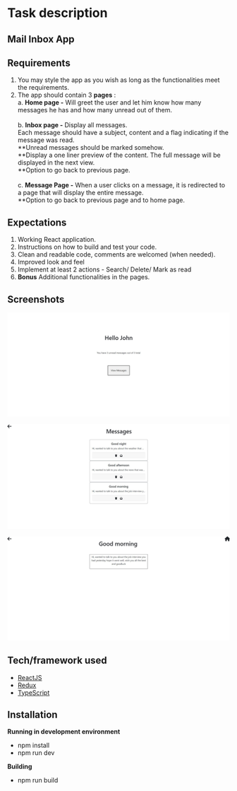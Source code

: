 # Task description

## Mail Inbox App

## Requirements

1. You may style the app as you wish as long as the functionalities meet the requirements.
2. The app should contain 3 **pages** :
   <br/>
   a. **Home page -** Will greet the user and let him know how many messages he has and how many unread out of them.
   <br/>
   <br/>
   b. **Inbox page -** Display all messages.
   <br/>
   Each message should have a subject, content and a flag indicating if the message was read.
   <br/>
   **Unread messages should be marked somehow.
   <br/>
   **Display a one liner preview of the content. The full message will be displayed in the next view.
   <br/>
   **Option to go back to previous page.
   <br/>
   <br/>
   c. **Message Page -** When a user clicks on a message, it is redirected to a page that will display the entire message.
   <br/>
   **Option to go back to previous page and to home page.

## Expectations

1. Working React application.
2. Instructions on how to build and test your code.
3. Clean and readable code, comments are welcomed (when needed).
4. Improved look and feel
5. Implement at least 2 actions - Search/ Delete/ Mark as read
6. **Bonus** Additional functionalities in the pages.

## Screenshots

![image](screenshots/home_page.jpg?raw=true "Home Page")

![image](screenshots/inbox_page.jpg?raw=true "Inbox Page")

![image](screenshots/message_page.jpg?raw=true "Message Page")

## Tech/framework used

- [ReactJS](https://reactjs.org/)
- [Redux](https://redux.js.org/)
- [TypeScript](https://www.typescriptlang.org/)

## Installation

**Running in development environment**

- npm install
- npm run dev

**Building**

- npm run build
